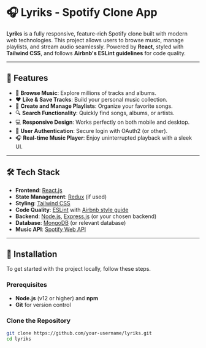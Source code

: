 # 🎧 Lyriks - Spotify Clone App


**Lyriks** is a fully responsive, feature-rich Spotify clone built with modern web technologies. This project allows users to browse music, manage playlists, and stream audio seamlessly. Powered by **React**, styled with **Tailwind CSS**, and follows **Airbnb's ESLint guidelines** for code quality.

---

## 🚀 Features

- 🎵 **Browse Music**: Explore millions of tracks and albums.
- ❤️ **Like & Save Tracks**: Build your personal music collection.
- 📂 **Create and Manage Playlists**: Organize your favorite songs.
- 🔍 **Search Functionality**: Quickly find songs, albums, or artists.
- 💻 **Responsive Design**: Works perfectly on both mobile and desktop.
- 🔐 **User Authentication**: Secure login with OAuth2 (or other).
- 🎧 **Real-time Music Player**: Enjoy uninterrupted playback with a sleek UI.

---

## 🛠️ Tech Stack

- **Frontend**: [React.js](https://reactjs.org/)
- **State Management**: [Redux](https://redux.js.org/) (if used)
- **Styling**: [Tailwind CSS](https://tailwindcss.com/)
- **Code Quality**: [ESLint](https://eslint.org/) with [Airbnb style guide](https://github.com/airbnb/javascript)
- **Backend**: [Node.js](https://nodejs.org/), [Express.js](https://expressjs.com/) (or your chosen backend)
- **Database**: [MongoDB](https://www.mongodb.com/) (or relevant database)
- **Music API**: [Spotify Web API](https://developer.spotify.com/documentation/web-api/)

---

## 🚀 Installation

To get started with the project locally, follow these steps.

### Prerequisites

- **Node.js** (v12 or higher) and **npm**
- **Git** for version control

### Clone the Repository

```bash
git clone https://github.com/your-username/lyriks.git
cd lyriks
